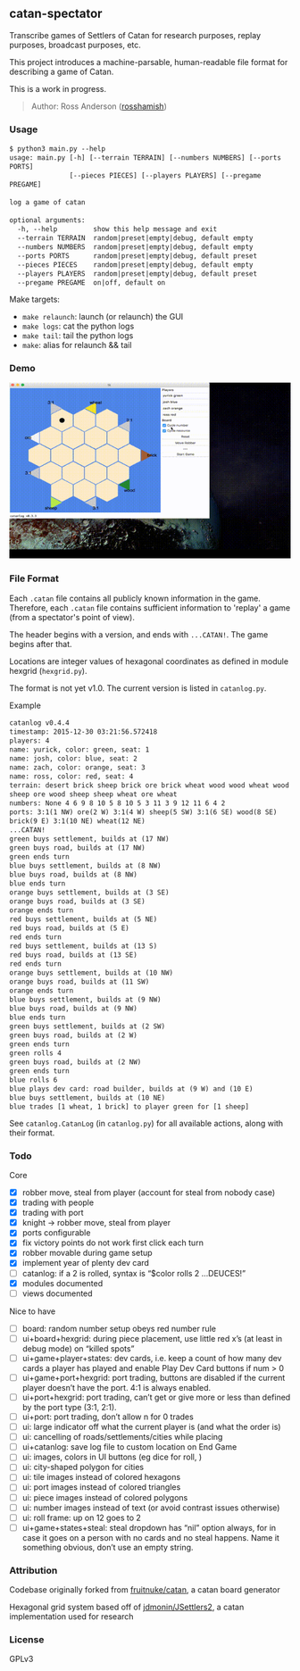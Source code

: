 catan-spectator
---------------

Transcribe games of Settlers of Catan for research purposes, replay purposes, broadcast purposes, etc.

This project introduces a machine-parsable, human-readable file format for describing a game of Catan.

This is a work in progress.

> Author: Ross Anderson ([rosshamish](https://github.com/rosshamish))

### Usage

```
$ python3 main.py --help
usage: main.py [-h] [--terrain TERRAIN] [--numbers NUMBERS] [--ports PORTS]
               [--pieces PIECES] [--players PLAYERS] [--pregame PREGAME]

log a game of catan

optional arguments:
  -h, --help         show this help message and exit
  --terrain TERRAIN  random|preset|empty|debug, default empty
  --numbers NUMBERS  random|preset|empty|debug, default empty
  --ports PORTS      random|preset|empty|debug, default preset
  --pieces PIECES    random|preset|empty|debug, default empty
  --players PLAYERS  random|preset|empty|debug, default preset
  --pregame PREGAME  on|off, default on
```

Make targets:
- `make relaunch`: launch (or relaunch) the GUI
- `make logs`: cat the python logs
- `make tail`: tail the python logs
- `make`: alias for relaunch && tail

### Demo
![Demo](/doc/gifs/demo4.gif)

### File Format

Each `.catan` file contains all publicly known information in the game.
Therefore, each `.catan` file contains sufficient information to 'replay' a game (from a spectator's point of view).

The header begins with a version, and ends with `...CATAN!`. The game begins after that.

Locations are integer values of hexagonal coordinates as defined in module hexgrid (`hexgrid.py`).

The format is not yet v1.0. The current version is listed in `catanlog.py`.

Example
```
catanlog v0.4.4
timestamp: 2015-12-30 03:21:56.572418
players: 4
name: yurick, color: green, seat: 1
name: josh, color: blue, seat: 2
name: zach, color: orange, seat: 3
name: ross, color: red, seat: 4
terrain: desert brick sheep brick ore brick wheat wood wood wheat wood sheep ore wood sheep sheep wheat ore wheat
numbers: None 4 6 9 8 10 5 8 10 5 3 11 3 9 12 11 6 4 2
ports: 3:1(1 NW) ore(2 W) 3:1(4 W) sheep(5 SW) 3:1(6 SE) wood(8 SE) brick(9 E) 3:1(10 NE) wheat(12 NE)
...CATAN!
green buys settlement, builds at (17 NW)
green buys road, builds at (17 NW)
green ends turn
blue buys settlement, builds at (8 NW)
blue buys road, builds at (8 NW)
blue ends turn
orange buys settlement, builds at (3 SE)
orange buys road, builds at (3 SE)
orange ends turn
red buys settlement, builds at (5 NE)
red buys road, builds at (5 E)
red ends turn
red buys settlement, builds at (13 S)
red buys road, builds at (13 SE)
red ends turn
orange buys settlement, builds at (10 NW)
orange buys road, builds at (11 SW)
orange ends turn
blue buys settlement, builds at (9 NW)
blue buys road, builds at (9 NW)
blue ends turn
green buys settlement, builds at (2 SW)
green buys road, builds at (2 W)
green ends turn
green rolls 4
green buys road, builds at (2 NW)
green ends turn
blue rolls 6
blue plays dev card: road builder, builds at (9 W) and (10 E)
blue buys settlement, builds at (10 NE)
blue trades [1 wheat, 1 brick] to player green for [1 sheep]
```

See `catanlog.CatanLog` (in `catanlog.py`) for all available actions, along with their format.

### Todo

Core
- [x] robber move, steal from player (account for steal from nobody case)
- [x] trading with people
- [x] trading with port
- [x] knight -> robber move, steal from player
- [x] ports configurable
- [x] fix victory points do not work first click each turn
- [x] robber movable during game setup
- [x] implement year of plenty dev card
- [ ] catanlog: if a 2 is rolled, syntax is “$color rolls 2 …DEUCES!”
- [x] modules documented
- [ ] views documented

Nice to have
- [ ] board: random number setup obeys red number rule
- [ ] ui+board+hexgrid: during piece placement, use little red x’s (at least in debug mode) on “killed spots”
- [ ] ui+game+player+states: dev cards, i.e. keep a count of how many dev cards a player has played and enable Play Dev Card buttons if num > 0
- [ ] ui+game+port+hexgrid: port trading, buttons are disabled if the current player doesn’t have the port. 4:1 is always enabled.
- [ ] ui+port+hexgrid: port trading, can’t get or give more or less than defined by the port type (3:1, 2:1).
- [ ] ui+port: port trading, don’t allow n for 0 trades
- [ ] ui: large indicator off what the current player is (and what the order is)
- [ ] ui: cancelling of roads/settlements/cities while placing
- [ ] ui+catanlog: save log file to custom location on End Game
- [ ] ui: images, colors in UI buttons (eg dice for roll, )
- [ ] ui: city-shaped polygon for cities
- [ ] ui: tile images instead of colored hexagons
- [ ] ui: port images instead of colored triangles
- [ ] ui: piece images instead of colored polygons
- [ ] ui: number images instead of text (or avoid contrast issues otherwise)
- [ ] ui: roll frame: up on 12 goes to 2
- [ ] ui+game+states+steal: steal dropdown has “nil” option always, for in case it goes on a person with no cards and no steal happens. Name it something obvious, don’t use an empty string.

### Attribution

Codebase originally forked from [fruitnuke/catan](https://github.com/fruitnuke/catan), a catan board generator

Hexagonal grid system based off of [jdmonin/JSettlers2](https://github.com/jdmonin/JSettlers2), a catan implementation used for research

### License

GPLv3

